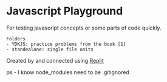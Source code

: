 # Javascript Playground
For testing javascript concepts or some parts of code quickly.

```
Folders
- YDKJS: practice problems from the book [1]
- standealone: single file units
```

Created by and connected using [Replit](https://replit.com/@Pagarevijayy/javascript-playground?v=1)

ps - I know node_modules need to be .gitignored


